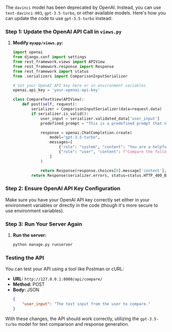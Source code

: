 The `davinci` model has been deprecated by OpenAI. Instead, you can use `text-davinci-003`, `gpt-3.5-turbo`, or other available models. Here's how you can update the code to use `gpt-3.5-turbo` instead:

### Step 1: Update the OpenAI API Call in `views.py`

1. **Modify `myapp/views.py`:**

   ```python
   import openai
   from django.conf import settings
   from rest_framework.views import APIView
   from rest_framework.response import Response
   from rest_framework import status
   from .serializers import ComparisonInputSerializer

   # Set your OpenAI API key here or in environment variables
   openai.api_key = 'your-openai-api-key'

   class CompareTextView(APIView):
       def post(self, request):
           serializer = ComparisonInputSerializer(data=request.data)
           if serializer.is_valid():
               user_input = serializer.validated_data['user_input']
               predefined_prompt = "This is a predefined prompt that needs to be compared."

               response = openai.ChatCompletion.create(
                   model="gpt-3.5-turbo",
                   messages=[
                       {"role": "system", "content": "You are a helpful assistant."},
                       {"role": "user", "content": f"Compare the following text with the predefined prompt:\nUser Input: {user_input}\nPredefined Prompt: {predefined_prompt}\nProvide a similarity score and suggest the closest matching predefined prompt if applicable."}
                   ]
               )

               return Response(response.choices[0].message['content'], status=status.HTTP_200_OK)
           return Response(serializer.errors, status=status.HTTP_400_BAD_REQUEST)
   ```

### Step 2: Ensure OpenAI API Key Configuration

Make sure you have your OpenAI API key correctly set either in your environment variables or directly in the code (though it's more secure to use environment variables).

### Step 3: Run Your Server Again

1. **Run the server:**
   ```sh
   python manage.py runserver
   ```

### Testing the API

You can test your API using a tool like Postman or cURL:

- **URL:** `http://127.0.0.1:8000/api/compare/`
- **Method:** POST
- **Body:** JSON
  ```json
  {
      "user_input": "The text input from the user to compare."
  }
  ```

With these changes, the API should work correctly, utilizing the `gpt-3.5-turbo` model for text comparison and response generation.